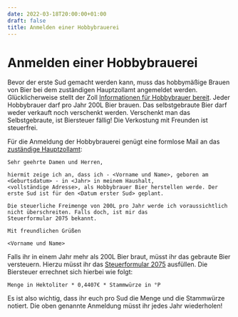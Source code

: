 ```yaml
---
date: 2022-03-18T20:00:00+01:00
draft: false
title: Anmelden einer Hobbybrauerei
---
```

# Anmelden einer Hobbybrauerei

Bevor der erste Sud gemacht werden kann, muss das hobbymäßige Brauen von Bier bei dem zuständigen Hauptzollamt 
angemeldet werden. Glücklicherweise stellt der Zoll 
[Informationen für Hobbybrauer bereit](https://www.zoll.de/DE/Privatpersonen/Verbrauchsteuern-im-Haushalt/Brauen-Brennen-Roesten/Bier/bier_node.html). 
Jeder Hobbybrauer darf pro Jahr 200L Bier brauen. Das selbstgebraute Bier darf weder verkauft noch verschenkt werden. 
Verschenkt man das Selbstgebraute, ist Biersteuer fällig! Die Verkostung mit Freunden ist steuerfrei.

Für die Anmeldung der Hobbybrauerei genügt eine formlose Mail an das 
[zuständige Hauptzollamt](https://www.zoll.de/DE/Service/Dienststellensuche/Numerisches_Bezirksverzeichnis/Schritt_02/_function/Dienststellensuche_Anliegen_Numerisches_Bezirksverzeichnis_Formular.html):

```
Sehr geehrte Damen und Herren,

hiermit zeige ich an, dass ich - <Vorname und Name>, geboren am <Geburtsdatum> - in <Jahr> in meinem Haushalt, 
<vollständige Adresse>, als Hobbybrauer Bier herstellen werde. Der erste Sud ist für den <Datum erster Sud> geplant. 

Die steuerliche Freimenge von 200L pro Jahr werde ich voraussichtlich nicht überschreiten. Falls doch, ist mir das 
Steuerformular 2075 bekannt.
 
Mit freundlichen Grüßen

<Vorname und Name>
```

Falls ihr in einem Jahr mehr als 200L Bier braut, müsst ihr das gebraute Bier versteuern. Hierzu müsst ihr das 
[Steuerformular 2075](https://www.zoll.de/SharedDocs/Downloads/DE/FormulareMerkblaetter/Verbrauchsteuern/Biersteuer/Steuer-Entlastungsanmeldungen/2075.pdf?__blob=publicationFile&v=2) 
ausfüllen. Die Biersteuer errechnet sich hierbei wie folgt:

```
Menge in Hektoliter * 0,4407€ * Stammwürze in °P
```

Es ist also wichtig, dass ihr euch pro Sud die Menge und die Stammwürze notiert. Die oben genannte Anmeldung müsst ihr 
jedes Jahr wiederholen!
